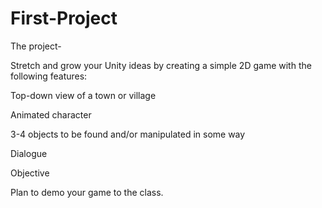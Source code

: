 # First-Project
The project- 

Stretch and grow your Unity ideas by creating a simple 2D game with the following features:

Top-down view of a town or village

Animated character

3-4 objects to be found and/or manipulated in some way

Dialogue

Objective

Plan to demo your game to the class. 
